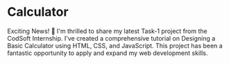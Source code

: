 # Calculator
Exciting News! 🚀  I'm thrilled to share my latest Task-1 project from the CodSoft Internship. I've created a comprehensive tutorial on Designing a Basic Calculator using HTML, CSS, and JavaScript. This project has been a fantastic opportunity to apply and expand my web development skills. 
